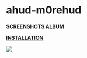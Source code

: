 # ahud-m0rehud

**[SCREENSHOTS ALBUM](https://imgur.com/a/icrhu)**

**[INSTALLATION](https://imgur.com/a/w3Ah6)**

![](https://i.imgur.com/tlPRez3.jpg)